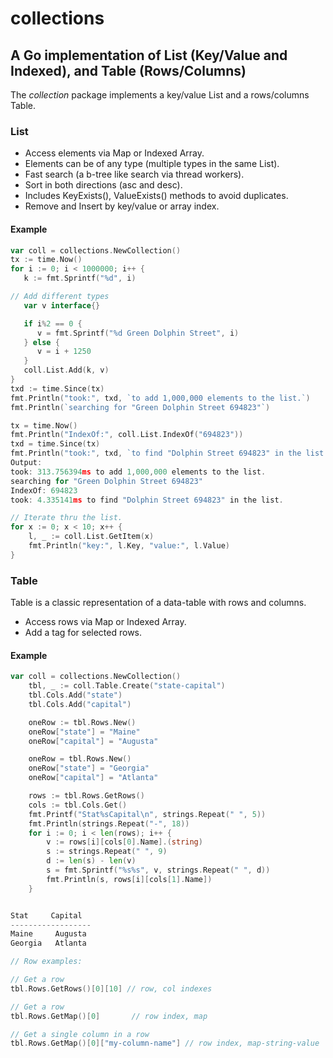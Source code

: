 # collections

## A Go implementation of List (Key/Value and Indexed), and Table (Rows/Columns)
The *collection* package implements a key/value List and a rows/columns Table.

### List
- Access elements via Map or Indexed Array.
- Elements can be of any type (multiple types in the same List).
- Fast search (a b-tree like search via thread workers). 
- Sort in both directions (asc and desc).
- Includes KeyExists(), ValueExists() methods to avoid duplicates.
- Remove and Insert by key/value or array index.

#### Example
```go
var coll = collections.NewCollection()
tx := time.Now()
for i := 0; i < 1000000; i++ {
   k := fmt.Sprintf("%d", i)

// Add different types
   var v interface{}

   if i%2 == 0 {
      v = fmt.Sprintf("%d Green Dolphin Street", i)
   } else {
      v = i + 1250
   }
   coll.List.Add(k, v)
}
txd := time.Since(tx)
fmt.Println("took:", txd, `to add 1,000,000 elements to the list.`)
fmt.Println(`searching for "Green Dolphin Street 694823"`)

tx = time.Now()
fmt.Println("IndexOf:", coll.List.IndexOf("694823"))
txd = time.Since(tx)
fmt.Println("took:", txd, `to find "Dolphin Street 694823" in the list.`)
Output:
took: 313.756394ms to add 1,000,000 elements to the list.
searching for "Green Dolphin Street 694823"
IndexOf: 694823
took: 4.335141ms to find "Dolphin Street 694823" in the list.

// Iterate thru the list.
for x := 0; x < 10; x++ {
	l, _ := coll.List.GetItem(x)
	fmt.Println("key:", l.Key, "value:", l.Value)
}
```

### Table
Table is a classic representation of a data-table with rows and columns.
- Access rows via Map or Indexed Array. 
- Add a tag for selected rows.

#### Example
```go
var coll = collections.NewCollection()
	tbl, _ := coll.Table.Create("state-capital")
	tbl.Cols.Add("state")
	tbl.Cols.Add("capital")

	oneRow := tbl.Rows.New()
	oneRow["state"] = "Maine"
	oneRow["capital"] = "Augusta"

	oneRow = tbl.Rows.New()
	oneRow["state"] = "Georgia"
	oneRow["capital"] = "Atlanta"

	rows := tbl.Rows.GetRows()
	cols := tbl.Cols.Get()
	fmt.Printf("Stat%sCapital\n", strings.Repeat(" ", 5))
	fmt.Println(strings.Repeat("-", 18))
	for i := 0; i < len(rows); i++ {
		v := rows[i][cols[0].Name].(string)
		s := strings.Repeat(" ", 9)
		d := len(s) - len(v)
		s = fmt.Sprintf("%s%s", v, strings.Repeat(" ", d))
		fmt.Println(s, rows[i][cols[1].Name])
	}


Stat     Capital
------------------
Maine     Augusta
Georgia   Atlanta

// Row examples:

// Get a row
tbl.Rows.GetRows()[0][10] // row, col indexes

// Get a row
tbl.Rows.GetMap()[0]       // row index, map

// Get a single column in a row
tbl.Rows.GetMap()[0]["my-column-name"] // row index, map-string-value
```
